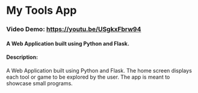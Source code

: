 # My Tools App
### Video Demo: https://youtu.be/USgkxFbrw94
#### A Web Application built using Python and Flask. 
#### Description: 
A Web Application built using Python and Flask. 
The home screen displays each tool or game to be explored by the user. The app is meant to
showcase small programs. 